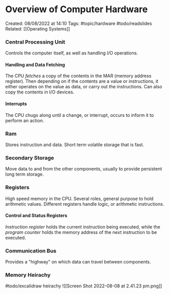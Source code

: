# Overview of Computer Hardware
Created: 08/08/2022 at 14:10
Tags: #topic/hardware #todo/readslides
Related: [[Operating Systems]]

### Central Processing Unit
Controls the computer itself, as well as handling I/O operations.

#### Handling and Data Fetching
The CPU *fetches* a copy of the contents in the MAR (memory address register).
Then depending on if the contents are a value or instructions, it either operates on the value as data, or carry out the instructions. Can also copy the contents in I/O devices.

#### Interrupts
The CPU chugs along until a change, or interrupt, occurs to inform it to perform an action.

### Ram
Stores instruction and data. Short term volatile storage that is fast.

### Secondary Storage
Move data to and from the other components, usually to provide persistent long term storage.

### Registers
High speed memory in the CPU. Several roles, general purpose to hold arithmetic values. Different registers handle logic, or arithmetic instructions.

#### Control and Status Registers
*Instruction register* holds the current instruction being executed, while the *program counter* holds the memory address of the next instruction to be executed.

### Communication Bus
Provides a "highway" on which data can travel between components.

### Memory Heirachy
#todo/excalidraw heirachy
![[Screen Shot 2022-08-08 at 2.41.23 pm.png]]